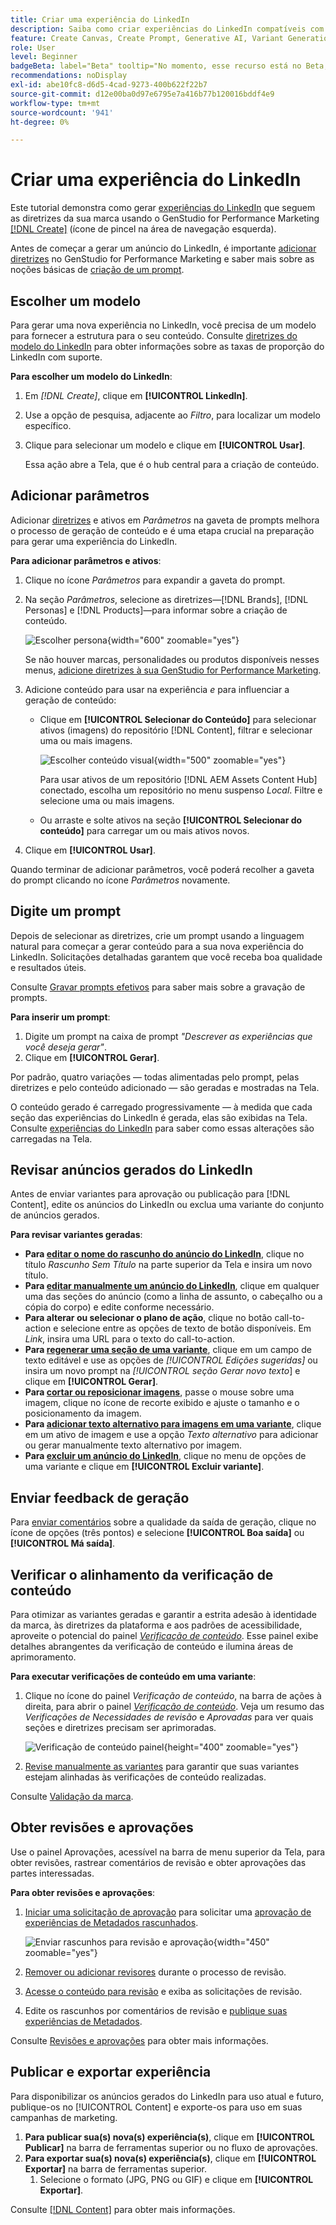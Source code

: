 ```yaml
---
title: Criar uma experiência do LinkedIn
description: Saiba como criar experiências do LinkedIn compatíveis com a marca com o Adobe GenStudio for Performance Marketing.
feature: Create Canvas, Create Prompt, Generative AI, Variant Generation, Content Generation
role: User
level: Beginner
badgeBeta: label="Beta" tooltip="No momento, esse recurso está no Beta, portanto, algumas funcionalidades podem estar limitadas ou sujeitas a alterações."
recommendations: noDisplay
exl-id: abe10fc8-d6d5-4cad-9273-400b622f22b7
source-git-commit: d12e00ba0d97e6795e7a416b77b120016bddf4e9
workflow-type: tm+mt
source-wordcount: '941'
ht-degree: 0%

---
```


# Criar uma experiência do LinkedIn

Este tutorial demonstra como gerar [experiências do LinkedIn](/help/user-guide/create/meta-experiences.md) que seguem as diretrizes da sua marca usando o GenStudio for Performance Marketing [[!DNL Create]](/help/user-guide/create/overview.md) (ícone de pincel na área de navegação esquerda).

Antes de começar a gerar um anúncio do LinkedIn, é importante [adicionar diretrizes](/help/user-guide/guidelines/add-guidelines.md) no GenStudio for Performance Marketing e saber mais sobre as noções básicas de [criação de um prompt](/help/user-guide/effective-prompts.md).

## Escolher um modelo

Para gerar uma nova experiência no LinkedIn, você precisa de um modelo para fornecer a estrutura para o seu conteúdo. Consulte [diretrizes do modelo do LinkedIn](/help/user-guide/templates/linkedin-template.md) para obter informações sobre as taxas de proporção do LinkedIn com suporte.

**Para escolher um modelo do LinkedIn**:

1. Em _[!DNL Create]_, clique em **[!UICONTROL LinkedIn]**.
1. Use a opção de pesquisa, adjacente ao _Filtro_, para localizar um modelo específico.
1. Clique para selecionar um modelo e clique em **[!UICONTROL Usar]**.

   Essa ação abre a Tela, que é o hub central para a criação de conteúdo.

## Adicionar parâmetros

Adicionar [diretrizes](/help/user-guide/guidelines/overview.md) e ativos em _Parâmetros_ na gaveta de prompts melhora o processo de geração de conteúdo e é uma etapa crucial na preparação para gerar uma experiência do LinkedIn.

**Para adicionar parâmetros e ativos**:

1. Clique no ícone _Parâmetros_ para expandir a gaveta do prompt.
1. Na seção _Parâmetros_, selecione as diretrizes—[!DNL Brands], [!DNL Personas] e [!DNL Products]—para informar sobre a criação de conteúdo.

   ![Escolher persona](/help/assets/persona-select.png){width="600" zoomable="yes"}

   Se não houver marcas, personalidades ou produtos disponíveis nesses menus, [adicione diretrizes à sua GenStudio for Performance Marketing](/help/user-guide/guidelines/add-guidelines.md).

1. Adicione conteúdo para usar na experiência *e* para influenciar a geração de conteúdo:
   * Clique em **[!UICONTROL Selecionar do Conteúdo]** para selecionar ativos (imagens) do repositório [!DNL Content], filtrar e selecionar uma ou mais imagens.

     ![Escolher conteúdo visual](/help/assets/content-select-meta.png){width="500" zoomable="yes"}

     Para usar ativos de um repositório [!DNL AEM Assets Content Hub] conectado, escolha um repositório no menu suspenso _Local_. Filtre e selecione uma ou mais imagens.

   * Ou arraste e solte ativos na seção **[!UICONTROL Selecionar do conteúdo]** para carregar um ou mais ativos novos.
1. Clique em **[!UICONTROL Usar]**.

Quando terminar de adicionar parâmetros, você poderá recolher a gaveta do prompt clicando no ícone _Parâmetros_ novamente.

## Digite um prompt

Depois de selecionar as diretrizes, crie um prompt usando a linguagem natural para começar a gerar conteúdo para a sua nova experiência do LinkedIn. Solicitações detalhadas garantem que você receba boa qualidade e resultados úteis.

Consulte [Gravar prompts efetivos](/help/user-guide/effective-prompts.md) para saber mais sobre a gravação de prompts.

**Para inserir um prompt**:

1. Digite um prompt na caixa de prompt _&quot;Descrever as experiências que você deseja gerar&quot;_.
1. Clique em **[!UICONTROL Gerar]**.

Por padrão, quatro variações — todas alimentadas pelo prompt, pelas diretrizes e pelo conteúdo adicionado — são geradas e mostradas na Tela.

O conteúdo gerado é carregado progressivamente — à medida que cada seção das experiências do LinkedIn é gerada, elas são exibidas na Tela. Consulte [experiências do LinkedIn](/help/user-guide/create/linkedin-experiences.md#progressive-loading) para saber como essas alterações são carregadas na Tela.

## Revisar anúncios gerados do LinkedIn

Antes de enviar variantes para aprovação ou publicação para [!DNL Content], edite os anúncios do LinkedIn ou exclua uma variante do conjunto de anúncios gerados.

**Para revisar variantes geradas**:

* **Para [editar o nome do rascunho do anúncio do LinkedIn](/help/user-guide/create/manage-variants.md#change-draft-name)**, clique no título _Rascunho Sem Título_ na parte superior da Tela e insira um novo título.
* **Para [editar manualmente um anúncio do LinkedIn](/help/user-guide/create/manage-variants.md#manually-edit-text)**, clique em qualquer uma das seções do anúncio (como a linha de assunto, o cabeçalho ou a cópia do corpo) e edite conforme necessário.
* **Para alterar ou selecionar o plano de ação**, clique no botão call-to-action e selecione entre as opções de texto de botão disponíveis. Em _Link_, insira uma URL para o texto do call-to-action.
* **Para [regenerar uma seção de uma variante](/help/user-guide/create/manage-variants.md#re-generate-sections)**, clique em um campo de texto editável e use as opções de _[!UICONTROL Edições sugeridas]_ ou insira um novo prompt na _[!UICONTROL seção Gerar novo texto_] e clique em **[!UICONTROL Gerar]**.
* **Para [cortar ou reposicionar imagens](/help/user-guide/create/manage-variants.md#crop-assets)**, passe o mouse sobre uma imagem, clique no ícone de recorte exibido e ajuste o tamanho e o posicionamento da imagem.
* **Para [adicionar texto alternativo para imagens em uma variante](/help/user-guide/create/manage-variants.md#add-alt-text-for-images)**, clique em um ativo de imagem e use a opção _Texto alternativo_ para adicionar ou gerar manualmente texto alternativo por imagem.
* **Para [excluir um anúncio do LinkedIn](/help/user-guide/create/manage-variants.md#delete-variant)**, clique no menu de opções de uma variante e clique em **[!UICONTROL Excluir variante]**.

## Enviar feedback de geração

Para [enviar comentários](/help/user-guide/create/manage-variants.md#generation-feedback) sobre a qualidade da saída de geração, clique no ícone de opções (três pontos) e selecione **[!UICONTROL Boa saída]** ou **[!UICONTROL Má saída]**.

## Verificar o alinhamento da verificação de conteúdo

Para otimizar as variantes geradas e garantir a estrita adesão à identidade da marca, às diretrizes da plataforma e aos padrões de acessibilidade, aproveite o potencial do painel [_Verificação de conteúdo_](/help/user-guide/guidelines/brand-validation.md#content-check-panel). Esse painel exibe detalhes abrangentes da verificação de conteúdo e ilumina áreas de aprimoramento.

**Para executar verificações de conteúdo em uma variante**:

1. Clique no ícone do painel _Verificação de conteúdo_, na barra de ações à direita, para abrir o painel [_Verificação de conteúdo_](/help/user-guide/guidelines/brand-validation.md#content-check-panel). Veja um resumo das *Verificações de Necessidades de revisão* e *Aprovadas* para ver quais seções e diretrizes precisam ser aprimoradas.

   ![_Verificação de conteúdo_ painel](/help/assets/content-check-panel.png){height="400" zoomable="yes"}

1. [Revise manualmente as variantes](#revise-generated-variants) para garantir que suas variantes estejam alinhadas às verificações de conteúdo realizadas.

Consulte [Validação da marca](/help/user-guide/guidelines/brand-validation.md).

## Obter revisões e aprovações

Use o painel Aprovações, acessível na barra de menu superior da Tela, para obter revisões, rastrear comentários de revisão e obter aprovações das partes interessadas.

**Para obter revisões e aprovações**:

1. [Iniciar uma solicitação de aprovação](/help/user-guide/approvals/request-review.md) para solicitar uma [aprovação de experiências de Metadados rascunhados](/help/user-guide/approvals/approve-content.md).

   ![Enviar rascunhos para revisão e aprovação](/help/assets/send-approval-meta.png){width="450" zoomable="yes"}

1. [Remover ou adicionar revisores](/help/user-guide/approvals/review-and-edit.md#manage-approvals) durante o processo de revisão.
1. [Acesse o conteúdo para revisão](/help/user-guide/approvals/review-and-edit.md#access-content-for-review) e exiba as solicitações de revisão.
1. Edite os rascunhos por comentários de revisão e [publique suas experiências de Metadados](#publish-and-export-experience).

Consulte [Revisões e aprovações](/help/user-guide/approvals/overview.md) para obter mais informações.

## Publicar e exportar experiência

Para disponibilizar os anúncios gerados do LinkedIn para uso atual e futuro, publique-os no [!UICONTROL Content] e exporte-os para uso em suas campanhas de marketing.

1. **Para publicar sua(s) nova(s) experiência(s)**, clique em **[!UICONTROL Publicar]** na barra de ferramentas superior ou no fluxo de aprovações.
1. **Para exportar sua(s) nova(s) experiência(s)**, clique em **[!UICONTROL Exportar]** na barra de ferramentas superior.
   1. Selecione o formato (JPG, PNG ou GIF) e clique em **[!UICONTROL Exportar]**.

Consulte [[!DNL Content]](/help/user-guide/content/overview.md#search-and-find-approved-content) para obter mais informações.
